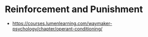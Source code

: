 # Reinforcement and Punishment

- https://courses.lumenlearning.com/waymaker-psychology/chapter/operant-conditioning/
